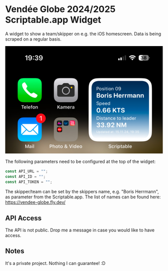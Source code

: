 # Vendée Globe 2024/2025 Scriptable.app Widget

A widget to show a team/skipper on e.g. the iOS homescreen. Data is being scraped on a regular basis.

![./image.png](./image.png)

The following parameters need to be configured at the top of the widget:

```ts
const API_URL = "";
const API_ID = "";
const API_TOKEN = "";
```

The skipper/team can be set by the skippers name, e.g. "Boris Herrmann", as parameter from the Scriptable.app. The list of names can be found here: https://vendee-globe.fly.dev/

## API Access

The API is not public. Drop me a message in case you would like to have access.

## Notes

It's a private project. Nothing I can guarantee! :D

